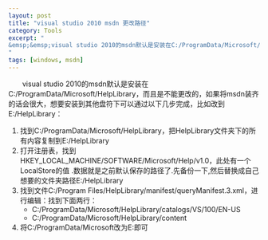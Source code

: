 ```yaml
---
layout: post
title: "visual studio 2010 msdn 更改路径"
category: Tools
excerpt: "
&emsp;&emsp;visual studio 2010的msdn默认是安装在C:/ProgramData/Microsoft/HelpLibrary，而且是不能更改的，如果将msdn装齐的话会很大，想要安装到其他盘符下可以通过以下几步完成，比如改到E:/HelpLibrary：  
"
tags: [windows, msdn]
---
```



&emsp;&emsp;visual studio 2010的msdn默认是安装在C:/ProgramData/Microsoft/HelpLibrary，而且是不能更改的，如果将msdn装齐的话会很大，想要安装到其他盘符下可以通过以下几步完成，比如改到E:/HelpLibrary：  

1. 找到C:/ProgramData/Microsoft/HelpLibrary，把HelpLibrary文件夹下的所有内容复制到E:/HelpLibrary
2. 打开注册表，找到HKEY_LOCAL_MACHINE/SOFTWARE/Microsoft/Help/v1.0，此处有一个LocalStore的值 .数据就是之前默认保存的路径了.先备份一下,然后替换成自己想要的文件夹路径E:/HelpLibrary
3. 找到文件C:/Program Files/HelpLibrary/manifest/queryManifest.3.xml，进行编辑：找到下面两行：
    - <catalogPath>C:/ProgramData/Microsoft/HelpLibrary/catalogs/VS/100/EN-US</catalogPath>
    - <contentPath>C:/ProgramData/Microsoft/HelpLibrary/content</contentPath>
4. 将C:/ProgramData/Microsoft改为E:即可

